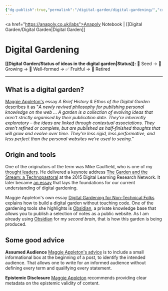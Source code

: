 ```yaml
---
{"dg-publish":true,"permalink":"/digital-garden/digital-gardening/","created":"2025-07-13T15:31:37.838+01:00","updated":"2025-08-22T07:56:20.269+01:00"}
---
```


<a href="https://anapoly.co.uk/labs">Anapoly Notebook</a> | [[Digital Garden/Digital Garden\|Digital Garden]] 
# Digital Gardening

**[[Digital Garden/Status of ideas in the digital garden\|Status]]:** 🔸 Seed → 🔸 Growing → 🔸 Well-formed → ✅ Fruitful → 🔸 Retired

---

## What is a digital garden?

[Maggie Appleton's](https://maggieappleton.com/garden-history) essay *A Brief History & Ethos of the Digital Garden* describes it as "*A newly revived philosophy for publishing personal knowledge on the web ... A garden is a collection of evolving ideas that aren’t strictly organised by their publication date. They’re inherently exploratory – the ideas are linked through contextual associations. They aren’t refined or complete, but are published as half-finished thoughts that will grow and evolve over time. They’re less rigid, less performative, and less perfect than the personal websites we’re used to seeing.*"

## Origin and tools

One of the originators of the term was Mike Caulfield, who is one of my [thought leaders](https://anapoly.co.uk/labs/thought-leaders/). He delivered a keynote address [The Garden and the Stream: a Technopastoral](https://www.youtube.com/watch?v=ckv_CjyKyZY&feature=emb_logo) at the 2015 Digital Learning Research Network. It later became [an essay](https://hapgood.us/2015/10/17/the-garden-and-the-stream-a-technopastoral/) that lays the foundations for our current understanding of digital gardening.

Maggie Appleton's own essay [Digital Gardening for Non-Technical Folks](https://maggieappleton.com/nontechnical-gardening) explains how to build a digital garden without touching code. One of the gardening tools she highlights is [Obsidian](https://obsidian.md/), a private knowledge base that allows you to publish a selection of notes as a public website. As I am already using [Obsidian](https://obsidian.md/) for my *second brain*, that is how this garden is being produced.

## Some good advice

**Assumed Audience** [Maggie Appleton's advice](https://maggieappleton.com/assumed-audience) is to include a small informational box at the beginning of a post, to identify the intended audience. That allows one to write for an informed audience without defining every term and qualifying every statement.

**Epistemic Disclosure** [Maggie Appleton](https://maggieappleton.com/epistemic-disclosure) recommends providing clear metadata on the epistemic validity of content. 
